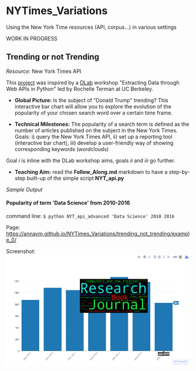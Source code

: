 # NYTimes_Variations
Using the New York Time resources (API, corpus...) in various settings

WORK IN PROGRESS

## Trending or not Trending

*Resource:* New York Times API


This [project](https://github.com/AnnaVM/NYTimes_Variations/tree/master/trending_not_trending) was inspired by a [DLab](http://dlab.berkeley.edu/) workshop  "Extracting Data through Web APIs in Python" led by Rochelle Terman at UC Berkeley.


* **Global Picture:** Is the subject of "Donald Trump" trending? This interactive bar chart will allow you to explore the evolution of the popularity of your chosen search word over a certain time frame.

* **Technical Milestones:** The popularity of a search term is defined as the number of articles published on the subject in the New York Times. Goals: i) query the New York Times API, ii) set up a reporting tool (interactive bar chart), iii) develop a user-friendly way of showing corresponding keywords (wordclouds)

Goal *i* is inline with the DLab workshop aims, goals *ii* and *iii* go further.

* **Teaching Aim:** read the **Follow_Along.md** markdown to have a step-by-step built-up of the simple script **NYT_api.py**

*Sample Output*
#### Popularity of term 'Data Science' from 2010-2016

command line: `$ python NYT_api_advanced 'Data Science' 2010 2016`

Page: https://annavm.github.io/NYTimes_Variations/trending_not_trending/example_0/

Screenshot: ![Screenshot of example_0][ex_0]


[ex_0]: https://github.com/AnnaVM/NYTimes_Variations/blob/master/trending_not_trending/images/plotly_Data_Science.png "Screenshot for the interactive bar graph for the trend in search term Data Science from 2010 to 2016"
